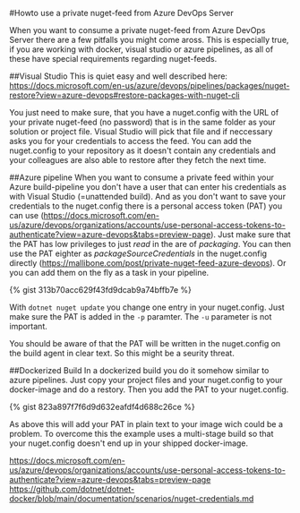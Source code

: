 #Howto use a private nuget-feed from Azure DevOps Server

When you want to consume a private nuget-feed from Azure DevOps Server there are a few pitfalls you might come aross. This is especially true, if you are working with docker, visual studio or azure pipelines, as all of these have special requirements regarding nuget-feeds.

##Visual Studio
This is quiet easy and well described here: https://docs.microsoft.com/en-us/azure/devops/pipelines/packages/nuget-restore?view=azure-devops#restore-packages-with-nuget-cli

You just need to make sure, that you have a nuget.config with the URL of your private nuget-feed (no password) that is in the same folder as your solution or project file. Visual Studio will pick that file and if neccessary asks you for your credentials to access the feed. You can add the nuget.config to your repository as it doesn't contain any credentials and your colleagues are also able to restore after they fetch the next time.

##Azure pipeline
When you want to consume a private feed within your Azure build-pipeline you don't have a user that can enter his credentials as with Visual Studio (=unattended build).
And as you don't want to save your credentials to the nuget.config there is a personal access token (PAT) you can use (https://docs.microsoft.com/en-us/azure/devops/organizations/accounts/use-personal-access-tokens-to-authenticate?view=azure-devops&tabs=preview-page).
Just make sure that the PAT has low privileges to just _read_ in the are of _packaging_. You can then use the PAT eighter as _packageSourceCredentials_ in the nuget.config directly (https://mallibone.com/post/private-nuget-feed-azure-devops). Or you can add them on the fly as a task in your pipeline.

<script src="https://gist.github.com/1234Georg/313b70acc629f43fd9dcab9a74bffb7e.js"></script>

{% gist 313b70acc629f43fd9dcab9a74bffb7e %}

With ```dotnet nuget update``` you change one entry in your nuget.config. Just make sure the PAT is added in the ```-p``` paramter. The ```-u``` parameter is not important.

You should be aware of that the PAT will be written in the nuget.config on the build agent in clear text. So this might be a seurity threat.

##Dockerized Build
In a dockerized build you do it somehow similar to azure pipelines. Just copy your project files and your nuget.config to your docker-image and do a restory. Then you add the PAT to your nuget.config.

{% gist 823a897f7f6d9d632eafdf4d688c26ce %}

As above this will add your PAT in plain text to your image wich could be a problem. To overcome this the example uses a multi-stage build so that your nuget.config doesn't end up in your shipped docker-image.

https://docs.microsoft.com/en-us/azure/devops/organizations/accounts/use-personal-access-tokens-to-authenticate?view=azure-devops&tabs=preview-page
https://github.com/dotnet/dotnet-docker/blob/main/documentation/scenarios/nuget-credentials.md